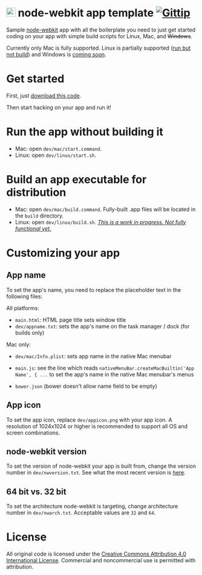 <img src='https://raw.github.com/kethinov/node-webkit-app-template/master/dev/appicon.png' alt='' width='24' height='24'> node-webkit app template [![Gittip](http://img.shields.io/gittip/kethinov.png)](https://www.gittip.com/kethinov/)
===

Sample [node-webkit](https://github.com/rogerwang/node-webkit) app with all the boilerplate you need to just get started coding on your app with simple build scripts for Linux, Mac, and ~~Windows~~.

Currently only Mac is fully supported. Linux is partially supported ([run but not build](https://github.com/kethinov/node-webkit-app-template/issues/1)) and Windows is [coming soon](https://github.com/kethinov/node-webkit-app-template/issues/2).

Get started
===

First, just [download this code](https://github.com/kethinov/node-webkit-app-template/archive/master.zip).

Then start hacking on your app and run it!

Run the app without building it
===

- Mac: open `dev/mac/start.command`.
- Linux: open `dev/linux/start.sh`.

Build an app executable for distribution
===

- Mac: open `dev/mac/build.command`. Fully-built .app files will be located in the `build` directory.
- Linux: open `dev/linux/build.sh`. *[This is a work in progress. Not fully functional yet.](https://github.com/kethinov/node-webkit-app-template/issues/1)*

Customizing your app
===

App name
---

To set the app's name, you need to replace the placeholder text in the following files:

All platforms:
- `main.html`: HTML page title sets window title
- `dev/appname.txt`: sets the app's name on the task manager / dock (for builds only)

Mac only:
- `dev/mac/Info.plist`: sets app name in the native Mac menubar
- `main.js`: see the line which reads `nativeMenuBar.createMacBuiltin('App Name', { ...` to set the app's name in the native Mac menubar's menus

- `bower.json` (bower doesn't allow name field to be empty)

App icon
---

To set the app icon, replace `dev/appicon.png` with your app icon. A resolution of 1024x1024 or higher is recommended to support all OS and screen combinations.

node-webkit version
---

To set the version of node-webkit your app is built from, change the version number in `dev/nwversion.txt`. See what the most recent version is [here](https://github.com/rogerwang/node-webkit#downloads).

64 bit vs. 32 bit
---

To set the architecture node-webkit is targeting, change architecture number in `dev/nwarch.txt`. Acceptable values are `32` and `64`.

License
===

All original code is licensed under the [Creative Commons Attribution 4.0 International License](http://creativecommons.org/licenses/by/4.0/). Commercial and noncommercial use is permitted with attribution.